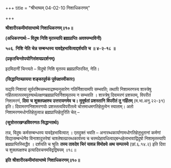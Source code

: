 +++
title = "श्रीभाष्यम् 04-02-10 निशाधिकरणम्"

+++
<div claऽऽ="elementor-widget-container">

**श्रीशारीरकमीमांसाभाष्ये** **निशाधिकरणम्॥१०॥**

**(अधिकरणार्थः – विदुषः निशि मृतस्यापि ब्रह्मप्राप्तिः अवश्यम्भाविनी)**

**५०६**. **निशि** **नेति** **चेन्न** **सम्बन्धस्य** **यावद्देहभावित्वाद्दर्शयति** **च** **॥** **४**–**२**–**१८** **॥**

**(प्रकृतचिन्तोपयोगिसंशयप्रदर्शनम्)**

इदमिदानीं चिन्त्यते – विदुषो निशि मृतस्य ब्रह्मप्राप्तिरस्ति, नेति।

**(सिद्धान्तिच्छायया शङ्कापूर्वकं पूर्वपक्षस्वीकारः)**

यद्यपि निशायां सूर्यरश्मिसम्भवाद्रश्म्यनुसारेण गतिर्निशायामपि सम्भवति; तथापि निशामरणस्य शास्त्रेषु गर्हितत्वात्परमपुरुषार्थलक्षणब्रह्मप्राप्तिर्निशामृतस्य न सम्भवति । शास्त्रेषु दिवामरणं प्रशस्तम्, विपरीतं निशामरणं, **दिवा** **च** **शुक्लपक्षश्च** **उत्तरायणमेव** **च।** **मुमूर्षतां** **प्रशस्तानि** **विपरीतं** **तु** **गर्हितम्** (म.भा.अनु.२२-३१) इति। दिवामरणनिशामरणयोः प्रशस्तत्वविपरीतत्वे चोत्तमाधमगतिहेतुत्वेन स्याताम्। अतो निशामरणमधोगतिहेतुत्वान्न ब्रह्मप्राप्तिहेतुरिति चेत् –

**(सूत्रोत्तरखण्डविवरणतः सिद्धान्तार्थः)**

तन्न, विदुषः कर्मसम्बन्धस्य यावद्देहभावित्वात् । एतदुक्तं भवति – अनारब्धकार्याणामधोगतिहेतुभूतानां कर्मणां विद्यासम्बन्धेनैव विनाशादुत्तरेषां चाश्लेषात्प्रारब्धकार्यस्य च चरमदेहावधित्वाद्बन्धहेत्वभावाद्विदुषो निशामृतस्यापि ब्रह्मप्राप्तिस्सिद्धैव । दर्शयति च श्रुतिः **तस्य** **तावदेव** **चिरं** **यावन्न** **विमोक्ष्ये** **अथ** **सम्पत्स्ये** (छां.६.१४.२) इति दिवा च शुक्लपक्षश्च इत्यादिवचनमविद्वद्विषयम् ॥१८॥

**इति** **श्रीशारीरकमीमांसाभाष्ये** **निशाधिकरणम्॥१०॥**

</div>

